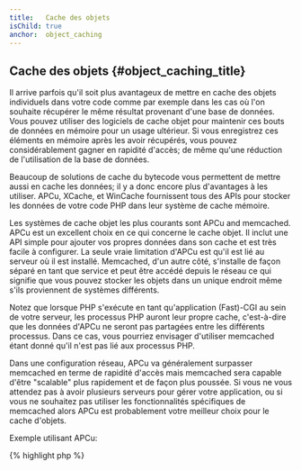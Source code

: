 ```yaml
---
title:   Cache des objets
isChild: true
anchor:  object_caching
---
```


## Cache des objets {#object_caching_title}

Il arrive parfois qu'il soit plus avantageux de mettre en cache des objets individuels dans votre code comme par
exemple dans les cas où l'on souhaite récupérer le même résultat provenant d'une base de données. Vous pouvez utiliser
des logiciels de cache objet pour maintenir ces bouts de données en mémoire pour un usage ultérieur. Si vous enregistrez
ces éléments en mémoire après les avoir récupérés, vous pouvez considérablement gagner en rapidité d'accès; de même
qu'une réduction de l'utilisation de la base de données.

Beaucoup de solutions de cache du bytecode vous permettent de mettre aussi en cache les données; il y a donc encore
plus d'avantages à les utiliser. APCu, XCache, et WinCache fournissent tous des APIs pour stocker les données de votre
code PHP dans leur système de cache mémoire.

Les systèmes de cache objet les plus courants sont APCu and memcached. APCu est un excellent choix en ce qui concerne
le cache objet. Il inclut une API simple pour ajouter vos propres données dans son cache et est très facile à
configurer. La seule vraie limitation d'APCu est qu'il est lié au serveur où il est installé. Memcached, d'un autre
côté, s'installe de façon séparé en tant que service et peut être accédé depuis le réseau ce qui signifie que vous
pouvez stocker les objets dans un unique endroit même s'ils proviennent de systèmes différents.

Notez que lorsque PHP s'exécute en tant qu'application (Fast)-CGI au sein de votre serveur, les processus PHP auront
leur propre cache, c'est-à-dire que les données d'APCu ne seront pas partagées entre les différents processus. Dans ce
cas, vous pourriez envisager d'utiliser memcached étant donné qu'il n'est pas lié aux processus PHP.

Dans une configuration réseau, APCu va généralement surpasser memcached en terme de rapidité d'accès mais memcached sera
capable d'être "scalable" plus rapidement et de façon plus poussée. Si vous ne vous attendez pas à avoir plusieurs serveurs
pour gérer votre application, ou si vous ne souhaitez pas utiliser les fonctionnalités spécifiques de memcached alors
APCu est probablement votre meilleur choix pour le cache d'objets.

Exemple utilisant APCu:

{% highlight php %}
<?php
// vérifie si la variable 'expensive_data' existe dans le cache
$data = apc_fetch('expensive_data');
if ($data === false) {
    // la donnée n'est pas en cache; enregistrer le résultat de l'appel d'une fonction longue pour plus tard
    apc_add('expensive_data', $data = get_expensive_data());
}

print_r($data);
{% endhighlight %}

Remarque: Avant PHP 5.5, l'APC fournit à la fois un cache d'objet et un cache pour le bytecode. l'APCu est un projet
visant à apporter le cache d'objet à PHP 5.5+ depuis que PHP a un cache de bytecode intégré (OPcache).

En savoir plus sur les systèmes de cache objets les plus connus:

* [APCu](https://github.com/krakjoe/apcu)
* [Fonctions APC](http://php.net/manual/fr/ref.apc.php)
* [Memcached](http://memcached.org/)
* [Redis](http://redis.io/)
* [APIs XCache](http://xcache.lighttpd.net/wiki/XcacheApi)
* [Fonctions WinCache](http://www.php.net/manual/fr/ref.wincache.php)

